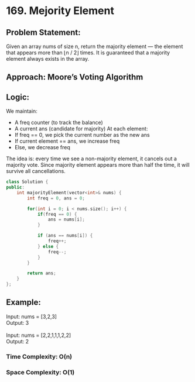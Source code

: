 # 169. Mejority Element

## Problem Statement:
Given an array nums of size n, return the majority element — the element that appears more than ⌊n / 2⌋ times. It is guaranteed that a majority element always exists in the array.

## Approach: Moore’s Voting Algorithm

## Logic:
We maintain:
  - A freq counter (to track the balance)
  - A current ans (candidate for majority)
At each element:
  - If freq == 0, we pick the current number as the new ans
  - If current element == ans, we increase freq
  - Else, we decrease freq

The idea is: every time we see a non-majority element, it cancels out a majority vote. Since majority element appears more than half the time, it will survive all cancellations.

```c++
class Solution {
public:
    int majorityElement(vector<int>& nums) {
        int freq = 0, ans = 0;

        for(int i = 0; i < nums.size(); i++) {
            if(freq == 0) {
                ans = nums[i];
            }

            if (ans == nums[i]) {
                freq++;
            } else {
                freq--;
            }
        }

        return ans;
    }
};
```

## Example:
Input: nums = [3,2,3]</br>
Output: 3
<br/>
<br/>
Input: nums = [2,2,1,1,1,2,2]<br/>
Output: 2


### Time Complexity: O(n)
### Space Complexity: O(1)
